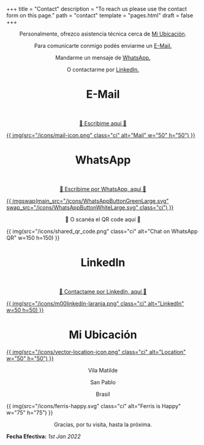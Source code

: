 +++
title = "Contact"
description = "To reach us please use the contact form on this page."
path = "contact"
template = "pages.html"
draft = false
+++

<p align="center">Personalmente, ofrezco asistencia técnica cerca de <a class="link" href="#ubicación" data-scroll> Mi Ubicación</a>.</p>
<p align="center">Para comunicarte conmigo podés enviarme un <a class="link" href="#mail" data-scroll>E-Mail.</a></p>
<p align="center">Mandarme un mensaje de <a class="link" href="#whatsapp" data-scroll>WhatsApp.</a></p>
<p align="center">O contactarme por <a class="link" href="#linkedin" data-scroll>LinkedIn.</a></p>

<h1 style="text-align: center;"><a name="mail">E-Mail</a></h1>
</br>
<p align="center"><a aria-label="" href="mailto:ngawang.monlam@gmail.com">🔻 Escribime aquí 🔻</p>
{{ img(src="/icons/mail-icon.png" class="ci" alt="Mail" w="50" h="50") }}
</a>

<h1 style="text-align: center;"><a name="whatsapp">WhatsApp</a></h1>

</br>

<p style="text-align: center;"><a aria-label="Chat on WhatsApp" href="https://wa.me/5511933014430">🔻 Escribime por WhatsApp, aquí 🔻</p>
{{ imgswap(main_src="/icons/WhatsAppButtonGreenLarge.svg" swap_src="/icons/WhatsAppButtonWhiteLarge.svg" class="ci") }}
</a>
<br>
<p style="text-align: center;">🔻 O scanéa el QR code aquí 🔻</p>

{{ img(src="/icons/shared_qr_code.png" class="ci" alt="Chat on WhatsApp QR" w=150 h=150) }}

<h1 style="text-align: center;"><a name="linkedin">LinkedIn</a></h1>
</br>
<p style="text-align: center;"><a aria-label="Linkedin" href="https://www.linkedin.com/in/luis-ricardo-mart%C3%ADnez-d%C3%ADaz/">🔻 Contactame por LinkedIn, aquí 🔻</p>

{{ img(src="/icons/m00linkedin-laranja.png" class="ci" alt="LinkedIn" w=50 h=50) }}
</a>
<h1 style="text-align: center;"><a name="ubicación">Mi Ubicación</a></h1>
<a aria-label="" href="https://maps.app.goo.gl/2jhxeaV6scHKJsFY9">
{{ img(src="/icons/vector-location-icon.png" class="ci" alt="Location" w="50" h="50") }}
</a>
<p align="center">Vila Matilde</p>
<p align="center">San Pablo</p>
<p align="center">Brasil</p>

{{ img(src="/icons/ferris-happy.svg" class="ci" alt="Ferris is Happy" w="75" h="75") }}

<p align="center">Gracias, por tu visita, hasta la próxima.</p>


**Fecha Efectiva:** _1st Jan 2022_
